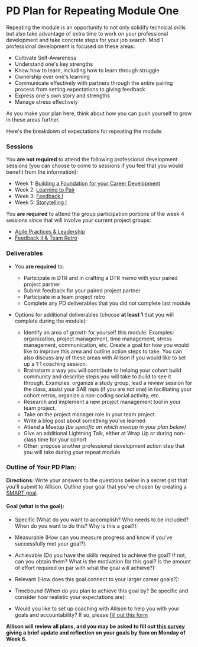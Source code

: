 # PD Plan for Repeating Module One
Repeating the module is an opportunity to not only solidify technical skills but also take advantage of extra time to work on your professional development and take concrete steps for your job search. Mod 1 professional development is focused on these areas:

* Cultivate Self-Awareness
* Understand one's key strengths
* Know how to learn, including how to learn through struggle
* Ownership over one's learning
* Communicate effectively with partners through the entire pairing process from setting expectations to giving feedback
* Express one's own story and strengths
* Manage stress effectively

As you make your plan here, think about how you can push yourself to grow in these areas further.

Here's the breakdown of expectations for repeating the module:

### Sessions
You **are not required** to attend the following professional development sessions (you can choose to come to sessions if you feel that you would benefit from the information):
   * Week 1: [Building a Foundation for your Career Development](https://github.com/turingschool/career-development-curriculum/blob/master/module_one/building_a_foundation.md) 
   * Week 2: [Learning to Pair](https://github.com/turingschool/career-development-curriculum/blob/master/module_one/learning_to_pair.md) 
   * Week 3: [Feedback I](https://github.com/turingschool/career-development-curriculum/blob/master/module_one/feedback_i.md)
   * Week 5: [Storytelling I](https://github.com/turingschool/career-development-curriculum/blob/master/module_one/storytelling_i.md)

You **are required** to attend the group participation portions of the week 4 sessions since that will involve your current project groups:
   * [Agile Practices & Leadership](https://github.com/turingschool/career-development-curriculum/blob/master/module_one/agile_practices_and_leadership.md)
   * [Feedback II & Team Retro](https://github.com/turingschool/career-development-curriculum/tree/master/module_one)
    
### Deliverables
* You **are required** to:
   * Participate in DTR and in crafting a DTR memo with your paired project partner
   * Submit feedback for your paired project partner
   * Participate in a team project retro
   * Complete any PD deliverables that you did not complete last module

* Options for additional deliverables (choose **at least 1** that you will complete during the module):
   * Identify an area of growth for yourself this module. Examples: organization, project management, time management, stress management, communication, etc. Create a goal for how you would like to improve this area and outline action steps to take. You can also discuss any of these areas with Allison if you would like to set up a 1:1 coaching session.
   * Brainstorm a way you will contribute to helping your cohort build community and describe steps you will take to build to see it through. Examples: organize a study group, lead a review session for the class, assist your SAB reps (if you are not one) in facilitating your cohort retros, organize a non-coding social activity, etc.
   * Research and implement a new project management tool in your team project.
   * Take on the project manager role in your team project. 
   * Write a blog post about something you've learned
   * Attend a Meetup *(be specific on which meetup in your plan below)*
   * Give an additional Lightning Talk, either at Wrap Up or during non-class time for your cohort
   * Other: propose another professional development action step that you will take during your repeat module

### Outline of Your PD Plan:
**Directions:** Write your answers to the questions below in a secret gist that you'll submit to Allison. Outline your goal that you've chosen by creating a [SMART goal](https://www.smartsheet.com/blog/essential-guide-writing-smart-goals). 

#### Goal (what is the goal): 

* Specific (What do you want to accomplish? Who needs to be included? When do you want to do this? Why is this a goal?): 

* Measurable (How can you measure progress and know if you’ve successfully met your goal?):

* Achievable (Do you have the skills required to achieve the goal? If not, can you obtain them? What is the motivation for this goal? Is the amount of effort required on par with what the goal will achieve?):

* Relevant (How does this goal connect to your larger career goals?):

* Timebound (When do you plan to achieve this goal by? Be specific and consider how realistic your expectations are):

* Would you like to set up coaching with Allison to help you with your goals and accountability? If so, please [fill out this form](https://goo.gl/forms/Z57ywysDRqhOKfHD2)

**Allison will review all plans, and you may be asked to fill out [this survey](https://goo.gl/forms/yY8pd8bcJGV3bPwq2) giving a brief update and reflection on your goals by 9am on Monday of Week 6.**   